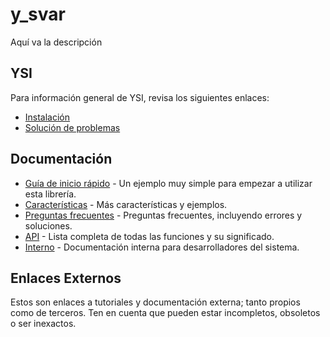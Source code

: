 # y_svar

Aquí va la descripción

## YSI

Para información general de YSI, revisa los siguientes enlaces:

* [Instalación](../instalacion.md)
* [Solución de problemas](../solucion-problemas.md)

## Documentación

* [Guía de inicio rápido](y_svar/inicio-rapido.md) - Un ejemplo muy simple para empezar a utilizar esta librería.
* [Características](y_svar/caracteristicas.md) - Más características y ejemplos.
* [Preguntas frecuentes](y_svar/preguntas-frecuentes.md) - Preguntas frecuentes, incluyendo errores y soluciones.
* [API](y_svar/api.md) - Lista completa de todas las funciones y su significado.
* [Interno](y_svar/interno.md) - Documentación interna para desarrolladores del sistema.

## Enlaces Externos

Estos son enlaces a tutoriales y documentación externa; tanto propios como de terceros. Ten en cuenta que pueden estar incompletos, obsoletos o ser inexactos.
